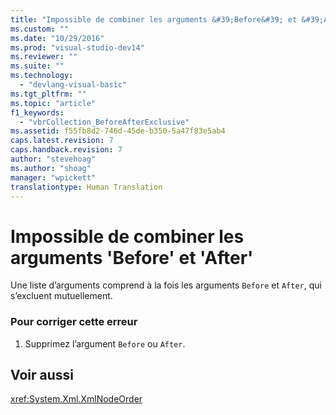 ```yaml
---
title: "Impossible de combiner les arguments &#39;Before&#39; et &#39;After&#39; | Microsoft Docs"
ms.custom: ""
ms.date: "10/29/2016"
ms.prod: "visual-studio-dev14"
ms.reviewer: ""
ms.suite: ""
ms.technology: 
  - "devlang-visual-basic"
ms.tgt_pltfrm: ""
ms.topic: "article"
f1_keywords: 
  - "vbrCollection_BeforeAfterExclusive"
ms.assetid: f55fb8d2-746d-45de-b350-5a47f83e5ab4
caps.latest.revision: 7
caps.handback.revision: 7
author: "stevehoag"
ms.author: "shoag"
manager: "wpickett"
translationtype: Human Translation
---
```

# Impossible de combiner les arguments &#39;Before&#39; et &#39;After&#39;
Une liste d’arguments comprend à la fois les arguments `Before` et `After`, qui s’excluent mutuellement.  
  
### Pour corriger cette erreur  
  
1.  Supprimez l’argument `Before` ou `After`.  
  
## Voir aussi  
 <xref:System.Xml.XmlNodeOrder>